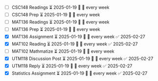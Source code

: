 - [ ] CSC148 Readings ⏳ 2025-01-19 🔁 🏁 every week
- [ ] CSC148 Prep ⏳ 2025-01-19 🔁 🏁 every week
- [ ] MAT136 Readings ⏳ 2025-01-19 🔁 🏁 every week
- [ ] MAT136 Prep ⏳ 2025-01-19 🔁 🏁 every week
- [x] MAT136 Assignment ⏳ 2025-01-19 🔁 🏁 every week ✅ 2025-02-27
- [x] MAT102 Reading ⏳ 2025-01-19 🔁 🏁 every week ✅ 2025-02-27
- [ ] MAT102 Mathmatize ⏳ 2025-01-19 🔁 🏁 every week
- [x] UTM118 Discussion Post ⏳ 2025-01-19 🔁 🏁 every week ✅ 2025-02-27
- [x] UTM118 Reply ⏳ 2025-01-19 🔁 🏁 every week ✅ 2025-02-27
- [x] Statistics Assignment ⏳ 2025-01-19 🔁 🏁 every week ✅ 2025-02-27
